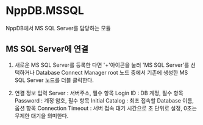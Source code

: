 # NppDB.MSSQL
NppDB에서 MS SQL Server를 담당하는 모듈

## MS SQL Server에 연결
  1. 새로운 MS SQL Server를 등록한 다면 '+'아이콘을 눌러 'MS SQL Server'를 선택하거나
       Database Connect Manager root 노드 중에서 기존에 생성한 MS SQL Server 노드를 더블 클릭한다.
       
  2. 연결 정보 입력
       Server : 서버주소, 필수 항목
       Login ID : DB 계정, 필수 항목
       Password : 계정 암호, 필수 항목
       Initial Catalog : 최초 접속할 Database 이름, 옵션 항목
       Connection Timeout : 서버 접속 대기 시간으로 초 단위로 설정, 0초는 무제한 대기을 의미한다.
